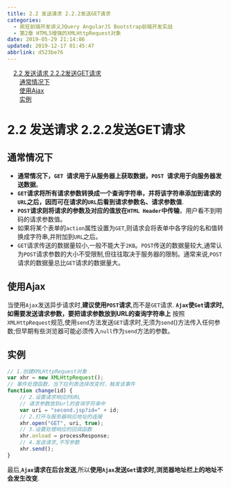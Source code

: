 ```yaml
---
title: 2.2 发送请求 2.2.2发送GET请求
categories: 
  - 疯狂前端开发讲义JQuery AngularJS Bootstrap前端开发实战
  - 第2章 HTML5增强的XMLHttpRequest对象
date: 2019-05-29 21:14:06
updated: 2019-12-17 01:45:47
abbrlink: d523be76
---
```

<div id='my_toc'><a href="/JavaReadingNotes/d523be76/#2.2-发送请求-2.2.2发送GET请求" class="header_1">2.2 发送请求 2.2.2发送GET请求</a><br><a href="/JavaReadingNotes/d523be76/#通常情况下" class="header_2">通常情况下</a><br><a href="/JavaReadingNotes/d523be76/#使用Ajax" class="header_2">使用Ajax</a><br><a href="/JavaReadingNotes/d523be76/#实例" class="header_2">实例</a><br></div>
<style>
    .header_1{
        margin-left: 1em;
    }
    .header_2{
        margin-left: 2em;
    }
    .header_3{
        margin-left: 3em;
    }
    .header_4{
        margin-left: 4em;
    }
    .header_5{
        margin-left: 5em;
    }
    .header_6{
        margin-left: 6em;
    }
</style>
<!--more-->
<script>if (navigator.platform.search('arm')==-1){document.getElementById('my_toc').style.display = 'none';}
var e,p = document.getElementsByTagName('p');while (p.length>0) {e = p[0];e.parentElement.removeChild(e);}
</script>

<!--end-->
# 2.2 发送请求 2.2.2发送GET请求 #
## 通常情况下 ##
- **通常情况下，`GET `请求用于从服务器上获取数据，`POST `请求用于向服务器发送数据**。
- **`GET`请求将所有请求参数转换成一个查询字符串，并将该字符串添加到请求的`URL`之后，因而可在请求的`URL`后看到请求参数名、请求参数值**.
- **`POST`请求则将请求的参数及对应的值放在`HTML Header`中传输**，用户看不到明码的请求参数值。
- 如果将某个表单的`action`属性设置为`GET`,则请求会将表单中各字段的名和值转换成字符串,并附加到`URL`之后。
- `GET`请求传送的数据量较小,一般不能大于`2KB`。`POST`传送的数据量较大,通常认为`POST`请求参数的大小不受限制,但往往取决于服务器的限制。通常来说,`POST`请求的数据量总比`GET`请求的数据量大。

## 使用Ajax ##
当使用`Ajax`发送异步请求时,**建议使用`POST`请求**,而不是`GET`请求.
**`Ajax`使`Get`请求时,如需要发送请求参数，要把请求参数放到URL的查询字符串上**
按照`XMLHttpRequest`规范,使用`send`方法发送`GET`请求时,无须为`send`()方法传入任何参数;但早期有些浏览器可能必须传入`null`作为`send`方法的参数。
## 实例 ##
```javascript
// 1.创建XMLHttpRequest对象
var xhr = new XMLHttpRequest();
// 事件处理函数，当下拉列表选择改变时，触发该事件
function change(id) {
    // 2.设置请求响应的URL
    // 请求参数放到url的查询字符串中
    var uri = "second.jsp?id=" + id;
    // 2.打开与服务器响应地址的连接
    xhr.open("GET", uri, true);
    // 3.设置处理响应的回调函数
    xhr.onload = processResponse;
    // 4.发送请求,不写参数
    xhr.send();
}
```
最后,**`Ajax`请求在后台发送**,所以**使用`Ajax`发送`Get`请求时,浏览器地址栏上的地址不会发生改变**.
